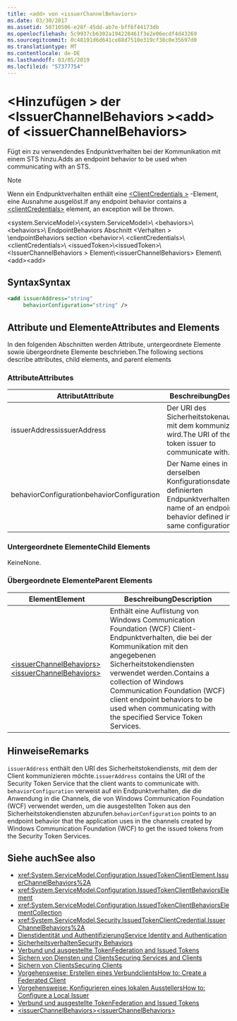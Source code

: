 ```yaml
---
title: <add> von <issuerChannelBehaviors>
ms.date: 03/30/2017
ms.assetid: 50710506-e28f-45dd-ab7e-bff6f44173db
ms.openlocfilehash: 5c9937cb6302a194228461f3e2e06ecdf4d43269
ms.sourcegitcommit: 0c48191d6d641ce88d7510e319cf38c0e35697d0
ms.translationtype: MT
ms.contentlocale: de-DE
ms.lasthandoff: 03/05/2019
ms.locfileid: "57377754"
---
```

# <a name="add-of-issuerchannelbehaviors"></a><span data-ttu-id="dc63f-102">\<Hinzufügen > der \<IssuerChannelBehaviors ></span><span class="sxs-lookup"><span data-stu-id="dc63f-102">\<add> of \<issuerChannelBehaviors></span></span>

<span data-ttu-id="dc63f-103">Fügt ein zu verwendendes Endpunktverhalten bei der Kommunikation mit einem STS hinzu.</span><span class="sxs-lookup"><span data-stu-id="dc63f-103">Adds an endpoint behavior to be used when communicating with an STS.</span></span>

> [!NOTE]
> <span data-ttu-id="dc63f-104">Wenn ein Endpunktverhalten enthält eine [ \<ClientCredentials >](../../../../../docs/framework/configure-apps/file-schema/wcf/clientcredentials.md) -Element, eine Ausnahme ausgelöst.</span><span class="sxs-lookup"><span data-stu-id="dc63f-104">If any endpoint behavior contains a [\<clientCredentials>](../../../../../docs/framework/configure-apps/file-schema/wcf/clientcredentials.md) element, an exception will be thrown.</span></span>

<span data-ttu-id="dc63f-105">\<system.ServiceModel>\\</span><span class="sxs-lookup"><span data-stu-id="dc63f-105">\<system.ServiceModel>\\</span></span>
<span data-ttu-id="dc63f-106">\<behaviors>\\</span><span class="sxs-lookup"><span data-stu-id="dc63f-106">\<behaviors>\\</span></span>
<span data-ttu-id="dc63f-107">EndpointBehaviors Abschnitt \<Verhalten > \\</span><span class="sxs-lookup"><span data-stu-id="dc63f-107">endpointBehaviors section \<behavior>\\</span></span>
<span data-ttu-id="dc63f-108">\<clientCredentials>\\</span><span class="sxs-lookup"><span data-stu-id="dc63f-108">\<clientCredentials>\\</span></span>
<span data-ttu-id="dc63f-109">\<issuedToken>\\</span><span class="sxs-lookup"><span data-stu-id="dc63f-109">\<issuedToken>\\</span></span>
<span data-ttu-id="dc63f-110">\<IssuerChannelBehaviors > Element\\</span><span class="sxs-lookup"><span data-stu-id="dc63f-110">\<issuerChannelBehaviors> Element\\</span></span>
<span data-ttu-id="dc63f-111">\<add></span><span class="sxs-lookup"><span data-stu-id="dc63f-111">\<add></span></span>

## <a name="syntax"></a><span data-ttu-id="dc63f-112">Syntax</span><span class="sxs-lookup"><span data-stu-id="dc63f-112">Syntax</span></span>

```xml
<add issuerAddress="string"
     behaviorConfiguration="string" />
```

## <a name="attributes-and-elements"></a><span data-ttu-id="dc63f-113">Attribute und Elemente</span><span class="sxs-lookup"><span data-stu-id="dc63f-113">Attributes and Elements</span></span>

<span data-ttu-id="dc63f-114">In den folgenden Abschnitten werden Attribute, untergeordnete Elemente sowie übergeordnete Elemente beschrieben.</span><span class="sxs-lookup"><span data-stu-id="dc63f-114">The following sections describe attributes, child elements, and parent elements</span></span>

### <a name="attributes"></a><span data-ttu-id="dc63f-115">Attribute</span><span class="sxs-lookup"><span data-stu-id="dc63f-115">Attributes</span></span>

|<span data-ttu-id="dc63f-116">Attribut</span><span class="sxs-lookup"><span data-stu-id="dc63f-116">Attribute</span></span>|<span data-ttu-id="dc63f-117">Beschreibung</span><span class="sxs-lookup"><span data-stu-id="dc63f-117">Description</span></span>|
|---------------|-----------------|
|<span data-ttu-id="dc63f-118">issuerAddress</span><span class="sxs-lookup"><span data-stu-id="dc63f-118">issuerAddress</span></span>|<span data-ttu-id="dc63f-119">Der URI des Sicherheitstokenausstellers, mit dem kommuniziert wird.</span><span class="sxs-lookup"><span data-stu-id="dc63f-119">The URI of the security token issuer to communicate with.</span></span>|
|<span data-ttu-id="dc63f-120">behaviorConfiguration</span><span class="sxs-lookup"><span data-stu-id="dc63f-120">behaviorConfiguration</span></span>|<span data-ttu-id="dc63f-121">Der Name eines in derselben Konfigurationsdatei definierten Endpunktverhaltens.</span><span class="sxs-lookup"><span data-stu-id="dc63f-121">The name of an endpoint behavior defined in the same configuration file.</span></span>|

### <a name="child-elements"></a><span data-ttu-id="dc63f-122">Untergeordnete Elemente</span><span class="sxs-lookup"><span data-stu-id="dc63f-122">Child Elements</span></span>

<span data-ttu-id="dc63f-123">Keine</span><span class="sxs-lookup"><span data-stu-id="dc63f-123">None.</span></span>

### <a name="parent-elements"></a><span data-ttu-id="dc63f-124">Übergeordnete Elemente</span><span class="sxs-lookup"><span data-stu-id="dc63f-124">Parent Elements</span></span>

|<span data-ttu-id="dc63f-125">Element</span><span class="sxs-lookup"><span data-stu-id="dc63f-125">Element</span></span>|<span data-ttu-id="dc63f-126">Beschreibung</span><span class="sxs-lookup"><span data-stu-id="dc63f-126">Description</span></span>|
|-------------|-----------------|
|[<span data-ttu-id="dc63f-127">\<issuerChannelBehaviors></span><span class="sxs-lookup"><span data-stu-id="dc63f-127">\<issuerChannelBehaviors></span></span>](../../../../../docs/framework/configure-apps/file-schema/wcf/issuerchannelbehaviors-element.md)|<span data-ttu-id="dc63f-128">Enthält eine Auflistung von Windows Communication Foundation (WCF) Client-Endpunktverhalten, die bei der Kommunikation mit den angegebenen Sicherheitstokendiensten verwendet werden.</span><span class="sxs-lookup"><span data-stu-id="dc63f-128">Contains a collection of Windows Communication Foundation (WCF) client endpoint behaviors to be used when communicating with the specified Service Token Services.</span></span>|

## <a name="remarks"></a><span data-ttu-id="dc63f-129">Hinweise</span><span class="sxs-lookup"><span data-stu-id="dc63f-129">Remarks</span></span>

<span data-ttu-id="dc63f-130">`issuerAddress` enthält den URI des Sicherheitstokendiensts, mit dem der Client kommunizieren möchte.</span><span class="sxs-lookup"><span data-stu-id="dc63f-130">`issuerAddress` contains the URI of the Security Token Service that the client wants to communicate with.</span></span> <span data-ttu-id="dc63f-131">`behaviorConfiguration` verweist auf ein Endpunktverhalten, die die Anwendung in die Channels, die von Windows Communication Foundation (WCF) verwendet werden, um die ausgestellten Token aus den Sicherheitstokendiensten abzurufen.</span><span class="sxs-lookup"><span data-stu-id="dc63f-131">`behaviorConfiguration` points to an endpoint behavior that the application uses in the channels created by Windows Communication Foundation (WCF) to get the issued tokens from the Security Token Services.</span></span>

## <a name="see-also"></a><span data-ttu-id="dc63f-132">Siehe auch</span><span class="sxs-lookup"><span data-stu-id="dc63f-132">See also</span></span>

- <xref:System.ServiceModel.Configuration.IssuedTokenClientElement.IssuerChannelBehaviors%2A>
- <xref:System.ServiceModel.Configuration.IssuedTokenClientBehaviorsElement>
- <xref:System.ServiceModel.Configuration.IssuedTokenClientBehaviorsElementCollection>
- <xref:System.ServiceModel.Security.IssuedTokenClientCredential.IssuerChannelBehaviors%2A>
- [<span data-ttu-id="dc63f-133">Dienstidentität und Authentifizierung</span><span class="sxs-lookup"><span data-stu-id="dc63f-133">Service Identity and Authentication</span></span>](../../../../../docs/framework/wcf/feature-details/service-identity-and-authentication.md)
- [<span data-ttu-id="dc63f-134">Sicherheitsverhalten</span><span class="sxs-lookup"><span data-stu-id="dc63f-134">Security Behaviors</span></span>](../../../../../docs/framework/wcf/feature-details/security-behaviors-in-wcf.md)
- [<span data-ttu-id="dc63f-135">Verbund und ausgestellte Token</span><span class="sxs-lookup"><span data-stu-id="dc63f-135">Federation and Issued Tokens</span></span>](../../../../../docs/framework/wcf/feature-details/federation-and-issued-tokens.md)
- [<span data-ttu-id="dc63f-136">Sichern von Diensten und Clients</span><span class="sxs-lookup"><span data-stu-id="dc63f-136">Securing Services and Clients</span></span>](../../../../../docs/framework/wcf/feature-details/securing-services-and-clients.md)
- [<span data-ttu-id="dc63f-137">Sichern von Clients</span><span class="sxs-lookup"><span data-stu-id="dc63f-137">Securing Clients</span></span>](../../../../../docs/framework/wcf/securing-clients.md)
- [<span data-ttu-id="dc63f-138">Vorgehensweise: Erstellen eines Verbundclients</span><span class="sxs-lookup"><span data-stu-id="dc63f-138">How to: Create a Federated Client</span></span>](../../../../../docs/framework/wcf/feature-details/how-to-create-a-federated-client.md)
- [<span data-ttu-id="dc63f-139">Vorgehensweise: Konfigurieren eines lokalen Ausstellers</span><span class="sxs-lookup"><span data-stu-id="dc63f-139">How to: Configure a Local Issuer</span></span>](../../../../../docs/framework/wcf/feature-details/how-to-configure-a-local-issuer.md)
- [<span data-ttu-id="dc63f-140">Verbund und ausgestellte Token</span><span class="sxs-lookup"><span data-stu-id="dc63f-140">Federation and Issued Tokens</span></span>](../../../../../docs/framework/wcf/feature-details/federation-and-issued-tokens.md)
- [<span data-ttu-id="dc63f-141">\<issuerChannelBehaviors></span><span class="sxs-lookup"><span data-stu-id="dc63f-141">\<issuerChannelBehaviors></span></span>](../../../../../docs/framework/configure-apps/file-schema/wcf/issuerchannelbehaviors-element.md)
